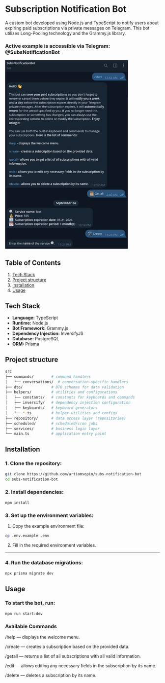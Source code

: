 # Subscription Notification Bot

A custom bot developed using Node.js and TypeScript to notify users about expiring paid subscriptions via private messages on Telegram. This bot utilizes Long-Pooling technology and the Grammy.js library.

### Active example is accessible via Telegram: @SubsNotificationBot

<img src="./dialog-example.png" alt="dialog-example" width="400"/>

## Table of Contents

1. [Tech Stack](#tech-stack)
2. [Project structure](#project-structure)
3. [Installation](#installation)
4. [Usage](#usage)

## Tech Stack

- **Language:** TypeScript
- **Runtime:** Node.js
- **Bot Framework:** Grammy.js
- **Dependency Injection:** InversifyJS
- **Database:** PostgreSQL
- **ORM:** Prisma

## Project structure

```bash
src
├── commands/        # command handlers
│   └── conversations/  # conversation-specific handlers
├── dto/             # DTO schemas for data validation
├── helpers/         # utilities and configurations
│   ├── constants/   # constants for keyboards and commands
│   ├── inversify/   # dependency injection configuration
│   ├── keyboards/   # keyboard generators
│   └── *.ts         # helper utilities and configs
├── repository/      # data access layer (repositories)
├── scheduled/       # scheduled/cron jobs
├── services/        # business logic layer
└── main.ts          # application entry point
```

## Installation

### 1. Clone the repository:

```bash
git clone https://github.com/artiomsopin/subs-notification-bot
cd subs-notification-bot
```

### 2. Install dependencies:

```bash
npm install
```

### 3. Set up the environment variables:

1.  Copy the example environment file:

```bash
cp .env.example .env
```

2.  Fill in the required environment variables.

---

### 4. Run the database migrations:

```bash
npx prisma migrate dev
```

## Usage

### To start the bot, run:

```bash
npm run start:dev
```

### Available Commands

/help — displays the welcome menu.

/create — creates a subscription based on the provided data.

/getall — returns a list of all subscriptions with all valid information.

/edit — allows editing any necessary fields in the subscription by its name.

/delete — deletes a subscription by its name.
